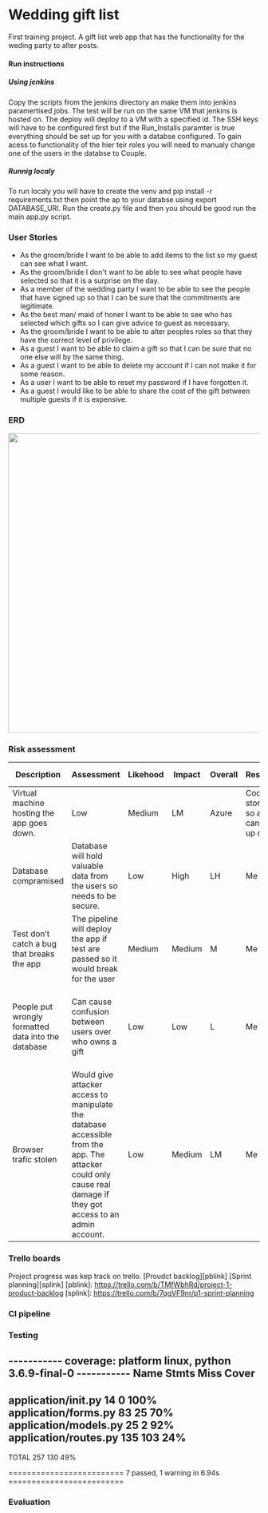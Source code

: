 # Wedding gift list
First training project.
A gift list web app that has the functionality for the weding party to alter posts.

#### Run instructions

##### Using jenkins 

Copy the scripts from the jenkins directory an make them into jenkins paramertised jobs. The test will be run on the same VM that jenkins is hosted on. The deploy will deploy to a VM with a specified id. The SSH keys will have to be configured first but if the Run_Installs paramter is true everything should be set up for you with a databse configured. To gain acess to functionality of the hier teir roles you will need to manualy change one of the users in the databse to Couple.

##### Runnig localy 

To run localy you will have to create the venv and pip install -r requirements.txt then point the ap to your databse using export DATABASE_URI. Run the create.py file and then you should be good run the main app.py script.

### User Stories
* As the groom/bride I want to be able to add items to the list so my guest can see what I want.
* As the groom/bride I don't want to be able to see what people have selected so that it is a surprise on the day.
* As a member of the wedding party I want to be able to see the people that have signed up so that I can be sure that the commitments are legitimate.
* As the best man/ maid of honer I want to be able to see who has selected which gifts so I can give advice to guest as necessary.
* As the groom/bride I want to be able to alter peoples roles so that they have the correct level of privilege.
* As a guest I want to be able to claim a gift so that I can be sure that no one else will by the same thing.
* As a guest I want to be able to delete my account if I can not make it for some reason.
* As a user I want to be able to reset my password if I have forgotten it.
* As a guest I would like to be able to share the cost of the gift between multiple guests if it is expensive.

### ERD 

<img width="600" src="https://user-images.githubusercontent.com/32487202/76198871-ba0ce100-61e6-11ea-91a4-2e67d29eb016.png">

### Risk assessment
| Description | Assessment | Likehood | Impact | Overall | Responsibility | Current Mitagation | Proposed Mitigation | Responce | Control |
| --- | --- | --- | --- | --- | --- | --- | --- | --- | --- |
| Virtual machine hosting the app goes down. | Low | Medium | LM | Azure | Code base stored on git so another VM can be spun up quickly. | None | None | Treat |
| Database compramised | Database will hold valuable data from the users so needs to be secure. | Low | High | LH | Me | Database only accessible from specified VM and is password protected. | None | None | Treat |
| Test don’t catch a bug that breaks the app | The pipeline will deploy the app if test are passed so it would break for the user | Medium | Medium | M | Me | Trying to write comprehensive tests for the app. | Implement a selenium environment for testing. | Role back the app to the last stable version. | Treat |
| People put wrongly formatted data into the database | Can cause confusion between users over who owns a gift | Low | Low | L | Me | Strong validation checks on the forms to stop data being passed to the database in the wrong form. | None | Can repopulate the database from a separate file. | Treat |
| Browser trafic stolen | Would give attacker access to manipulate the database accessible from the app. The attacker could only cause real damage if they got access to an admin account. | Low | Medium | LM | Me | None | None | Repopulate the databases from files. | Tolerate |  

### Trello boards

Project progress was kep track on trello.
[Proudct backlog][pblink]
[Sprint planning][splink]
[pblink]: https://trello.com/b/TMfWbhRd/project-1-product-backlog
[splink]: https://trello.com/b/7qgVF9nr/p1-sprint-planning

### CI pipeline



### Testing

----------- coverage: platform linux, python 3.6.9-final-0 -----------
Name                      Stmts   Miss  Cover
---------------------------------------------
application/__init__.py      14      0   100%
application/forms.py         83     25    70%
application/models.py        25      2    92%
application/routes.py       135    103    24%
---------------------------------------------
TOTAL                       257    130    49%

========================= 7 passed, 1 warning in 6.94s =========================

### Evaluation 
